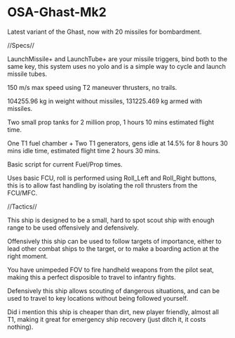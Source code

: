 # OSA-Ghast-Mk2
Latest variant of the Ghast, now with 20 missiles for bombardment.

//Specs//

LaunchMissile+ and LaunchTube+ are your missile triggers, bind both to the same key, this system uses no yolo and is a simple way to cycle and launch missile tubes.

150 m/s max speed using T2 maneuver thrusters, no trails.

104255.96 kg in weight without missiles, 131225.469 kg armed with missiles.

Two small prop tanks for 2 million prop, 1 hours 10 mins estimated flight time.

One T1 fuel chamber + Two T1 generators, gens idle at 14.5% for 8 hours 30 mins idle time, estimated flight time 2 hours 30 mins.

Basic script for current Fuel/Prop times.

Uses basic FCU, roll is performed using Roll_Left and Roll_Right buttons, this is to allow fast handling by isolating the roll thrusters from the FCU/MFC.



//Tactics//

This ship is designed to be a small, hard to spot scout ship with enough range to be used offensively and defensively.

Offensively this ship can be used to follow targets of importance, either to lead other combat ships to the target, or to make a boarding action at the right moment.

You have unimpeded FOV to fire handheld weapons from the pilot seat, making this a perfect disposible to travel to infantry fights.

Defensively this ship allows scouting of dangerous situations, and can be used to travel to key locations without being followed yourself.

Did i mention this ship is cheaper than dirt, new player friendly, almost all T1, making it great for emergency ship recovery (just ditch it, it costs nothing).
